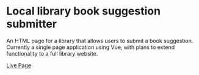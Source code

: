 # Local library book suggestion submitter
An HTML page for a library that allows users to submit a book suggestion. Currently a single page application using Vue, with plans to extend functionality to a full library website. 

[Live Page](https://lnchapin-pf.000webhostapp.com/)
